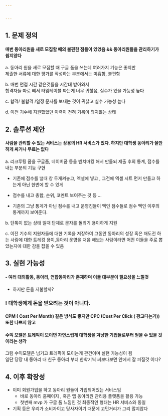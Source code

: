 ```yaml
---


---
```


<h2 id="문제-정의">1. 문제 정의</h2>
<h4 id="매번-동아리원을-새로-모집할-때의-불편한-점들이-있었음--동아리원들을-관리하기가-쉽지않다">매번 동아리원을 새로 모집할 때의 불편한 점들이 있었음 &amp;&amp; 동아리원들을 관리하기가 쉽지않다</h4>
<p>a. 동아리 원을 새로 모집할 때 구글 폼을 쓰는데 여러가지 기능은 좋지만<br>
제출한 서류에 대한 평가를 작성하는 부분에서는 미흡함, 불편함</p>
<p>b. 매번 면접 시간 같은것들을 시간대 받아와서<br>
합격자들 따로 뺴서 타임테이블 짜는게 너무 귀찮음, 실수가 있을 가능성 높다</p>
<p>c. 합격/ 불합격 /일정 문자를 보내는 것이 귀찮고 실수 가능성 높다</p>
<p>d. 이전 기수에 지원했었던 이력이 전혀 기록이 되지않는 상태</p>
<h2 id="솔루션-제안">2. 솔루션 제안</h2>
<h4 id="사람을-관리할-수-있는-서비스는-상용의-hr-서비스가-있다.-하지만-대학생-동아리가-쓸만하게-싸거나-무료는-없다">사람을 관리할 수 있는 서비스는 상용의 HR 서비스가 있다. 하지만 대학생 동아리가 쓸만하게 싸거나 무료는 없다</h4>
<p>a. 리크루팅 폼을 구글폼, 네이버폼 등을 벤치마킹 해서 만들되 제출 후의 통계, 점수를 내는 부분의 기능 구현</p>
<ul>
<li>
<p>기존에 점수를 낼때 창 두개켜놓고, 엑셀에 넣고 , 그전에 엑셀 시트 먼저 만들고 하는게 아닌 한번에 할 수 있게</p>
</li>
<li>
<p>점수를 내고 총합, 순위, 코멘트 보여주는 것 등 …</p>
</li>
<li>
<p>기존의 그냥 통계가 아닌 점수를 내고 운영진들이 멕인 점수들로 점수 멕인 이후의 통계까지 보여준다.</p>
</li>
</ul>
<p>b. 단톡이 없는 상태 일때 단체로 문자를 돌리기 용이하게 지원</p>
<p>c. 이전 기수의 지원자들에 대한 기록을 저장하여 그동안 동아리의 성장 혹은 재도전 하는 사람에 대한 트레킹 용이,동아리 운영을 처음 해보는 사람이라면 어떤 이들을 주로 뽑았는지에 대한 감을 잡을 수 있음</p>
<h2 id="실현-가능성">3. 실현 가능성</h2>
<h4 id="여러-대외활동-동아리-연합동아리가-존재하며-이들-대부분이-필요성을-느낄것">-  여러 대외활동, 동아리, 연합동아리가 존재하며 이들 대부분이 필요성을 느낄것</h4>
<ul>
<li>하지만 돈을 지불할까?</li>
</ul>
<h3 id="대학생에게-돈을-받으려는-것이-아니다.">! 대학생에게 돈을 받으려는 것이 아니다.</h3>
<h4 id="cpm--cost-per-month-같은-방식도-좋지만-cpc-cost-per-click--광고다는거-또한-나쁘지-않고">CPM ( Cost Per Month) 같은 방식도 좋지만 CPC (Cost Per Click ( 광고다는거)) 또한 나쁘지 않고</h4>
<h4 id="수익-모델은-트레픽이-모이면-자연스럽게-대학생을-겨냥한-기업들로부터-얻을-수-있을-것이라는-생각">수익 모델은 트레픽이 모이면 자연스럽게 대학생을 겨냥한 기업들로부터 얻을 수 있을 것이라는 생각</h4>
<p>그럼 수익모델은 넘기고 트레픽이 모이는게 관건이며 실현 가능성이 됨<br>
일단 당장 내 동아리 내 친구 동아리 부터 한학기씩 써보다보면 안에서 잘 퍼질것 이다?</p>
<h2 id="이후-확장성">4. 이후 확장성</h2>
<ul>
<li>이미 회원가입을 하고 동아리 원들이 가입되어있는 서비스임
<ul>
<li>바로 동아리 홈페이지 , 혹은 앱 동아리원 관리용 플랫폼을 활용 가능</li>
<li>첫번째 mvp 가 구글 폼 느낌인 것 최종적인 형태는 HR 서비스와 동일</li>
</ul>
</li>
<li>기획 등은 우리가 소비자이고 당사자이기 때문에 고민거리가 그리 많지않다</li>
</ul>


